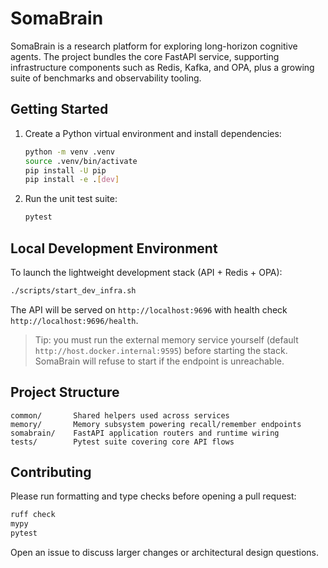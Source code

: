 # SomaBrain

SomaBrain is a research platform for exploring long-horizon cognitive agents. The
project bundles the core FastAPI service, supporting infrastructure components
such as Redis, Kafka, and OPA, plus a growing suite of benchmarks and
observability tooling.

## Getting Started

1. Create a Python virtual environment and install dependencies:
   ```bash
   python -m venv .venv
   source .venv/bin/activate
   pip install -U pip
   pip install -e .[dev]
   ```
2. Run the unit test suite:
   ```bash
   pytest
   ```

## Local Development Environment

To launch the lightweight development stack (API + Redis + OPA):

```bash
./scripts/start_dev_infra.sh
```

The API will be served on `http://localhost:9696` with health check
`http://localhost:9696/health`.

> Tip: you must run the external memory service yourself (default
> `http://host.docker.internal:9595`) before starting the stack. SomaBrain will
> refuse to start if the endpoint is unreachable.

## Project Structure

```
common/       Shared helpers used across services
memory/       Memory subsystem powering recall/remember endpoints
somabrain/    FastAPI application routers and runtime wiring
tests/        Pytest suite covering core API flows
```

## Contributing

Please run formatting and type checks before opening a pull request:

```bash
ruff check
mypy
pytest
```

Open an issue to discuss larger changes or architectural design questions.
